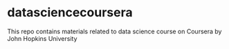 datasciencecoursera
===================

This repo contains materials related to data science course on Coursera by John Hopkins University
